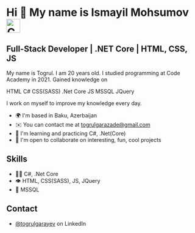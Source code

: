
Hi 👋 My name is Ismayil Mohsumov <img src="https://cdn.iconscout.com/icon/free/png-256/csharp-1175240.png" width="36" height="36" alt="CSharp" />
============================

## Full-Stack Developer | .NET Core | HTML, CSS, JS
My name is Togrul. I am 20 years old. I studied programming at Code Academy in 2021.
Gained knowledge on 

HTML          C#
CSS(SASS)     .Net Core 
JS            MSSQL
JQuery

I work on myself to improve my knowledge every day.

* 🌍  I'm based in Baku, Azerbaijan
* ✉️  You can contact me at [togrulgarazade@gmail.com](mailto:togrulgarazade@gmail.com)
* 🧠  I'm learning and practicing C#, .Net(Core)
* 🤝  I'm open to collaborate on interesting, fun, cool projects

## Skills
- 👨‍💻 C#, .Net Core
- 👁️ HTML, CSS(SASS), JS, JQuery
- 💽 MSSQL

## Contact
- [@togrulgarayev](https://www.linkedin.com/in/togrulgarazade/) on LinkedIn
